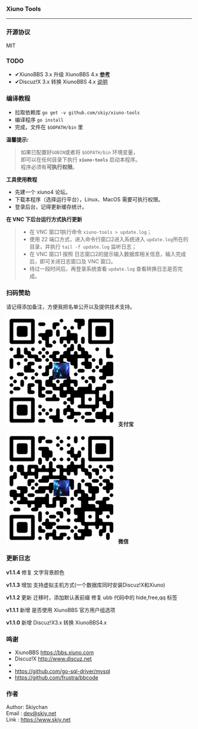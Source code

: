 ### Xiuno Tools
------

### 开源协议
MIT

### TODO
- ✔XiunoBBS 3.x 升级 XiunoBBS 4.x **[参考](https://gitee.com/xiuno/xiunobbs/blob/master/tool/xn3_to_xn4.php)**
- ✔Discuz!X 3.x 转换 XiunoBBS 4.x [说明](docs/dx3ToXn4/)

### 编译教程
- 拉取依赖库 ```go get -v github.com/skiy/xiuno-tools```   
- 编译程序 ```go install```
- 完成，文件在 ```$GOPATH/bin``` 里

**温馨提示:**
> 如果已配置好``GOBIN``或者将 ``$GOPATH/bin`` 环境变量，   
即可以在任何目录下执行 **``xiuno-tools``** 启动本程序。   
程序必须有**可执行权限**。   

**工具使用教程**
- 先建一个 xiuno4 论坛。
- 下载本程序（选择运行平台），Linux、MacOS 需要可执行权限。
- 登录后台，记得更新缓存统计。

**在 VNC 下后台运行方式执行更新**
> - 在 VNC 窗口1执行命令 ```xiuno-tools > update.log```；
> - 使用 22 端口方式，进入命令行窗口2进入系统进入 ```update.log```所在的目录，并执行 ```tail -f update.log``` 监听日志；
> - 在 VNC 窗口1 按照 日志窗口2的提示输入数据库相关信息，输入完成后，即可关闭日志窗口及 VNC 窗口。
> - 待过一段时间后，再登录系统查看 ```update.log``` 查看转换日志是否完成。

### 扫码赞助
请记得添加备注，方便我把名单公开以及提供技术支持。

![支付宝](docs/images/alipay.png)
**支付宝**    

![微信](docs/images/wxpay.png)
**微信**   

### 更新日志
**v1.1.4**
修复 文字背景颜色

**v1.1.3**
增加 支持虚拟主机方式(一个数据库同时安装Discuz!X和Xiuno)

**v1.1.2**
更新 迁移时，添加默认表前缀
修复 ubb 代码中的 hide,free,qq 标签

**v1.1.1**
新增 是否使用 XiunoBBS 官方用户组选项

**v1.1.0**
新增 Discuz!X3.x 转换 XiunoBBS4.x

### 鸣谢
- XiunoBBS https://bbs.xiuno.com
- Discuz!X http://www.discuz.net
-
- https://github.com/go-sql-driver/mysql
- https://github.com/frustra/bbcode

### 作者
Author: Skiychan   
Email : dev@skiy.net   
Link  : https://www.skiy.net      